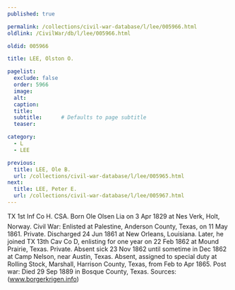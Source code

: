 ```yaml
---
published: true

permalink: /collections/civil-war-database/l/lee/005966.html
oldlink: /CivilWar/db/l/lee/005966.html

oldid: 005966

title: LEE, Olston O.

pagelist:
  exclude: false
  order: 5966
  image: 
  alt:
  caption:
  title:
  subtitle:      # Defaults to page subtitle
  teaser:

category: 
  - L 
  - LEE

previous:
  title: LEE, Ole B.
  url: /collections/civil-war-database/l/lee/005965.html  
next:
  title: LEE, Peter E.
  url: /collections/civil-war-database/l/lee/005967.html   
---
```

TX 1st Inf Co H. CSA. Born &#147;Ole Olsen Lia&#148; on 3 Apr 1829 at Nes Verk, Holt, Norway. Civil War: Enlisted at Palestine, Anderson County, Texas, on 11 May 1861. Private. Discharged 24 Jun 1861 at New Orleans, Louisiana. Later, he joined TX 13th Cav Co D, enlisting for one year on 22 Feb 1862 at Mound Prairie, Texas. Private. Absent sick 23 Nov 1862 until sometime in Dec 1862 at Camp Nelson, near Austin, Texas. Absent, assigned to special duty at Rolling Stock, Marshall, Harrison County, Texas, from Feb to Apr 1865. Post war: Died 29 Sep 1889 in Bosque County, Texas. Sources: (www.borgerkrigen.info)